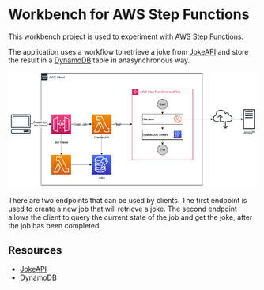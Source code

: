 # Workbench for AWS Step Functions

This workbench project is used to experiment with [AWS Step Functions](https://aws.amazon.com/step-functions/).

The application uses a workflow to retrieve a joke from [JokeAPI](https://jokeapi.dev/) and store the result in a
[DynamoDB](https://aws.amazon.com/dynamodb/) table in anasynchronous way.

![Architecture](resources/workbench-step-functions.png)

There are two endpoints that can be used by clients. The first endpoint is used to create a new job that will retrieve
a joke. The second endpoint allows the client to query the current state of the job and get the joke, after the job has
been completed.
## Resources

* [JokeAPI](https://jokeapi.dev/)
* [DynamoDB](https://aws.amazon.com/dynamodb/)
